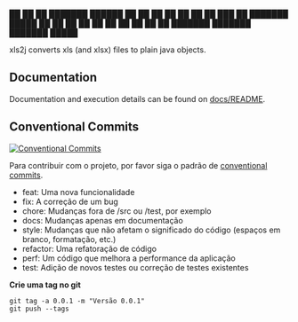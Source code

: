 
██   ██ ██      ███████ ██████       ██
 ██ ██  ██      ██           ██      ██
  ███   ██      ███████  █████       ██
 ██ ██  ██           ██ ██      ██   ██
██   ██ ███████ ███████ ███████  █████

xls2j converts xls (and xlsx) files to plain java objects.

## Documentation

Documentation and execution details can be found on [docs/README](docs/README.md).

## Conventional Commits

[![Conventional Commits](https://img.shields.io/badge/Conventional%20Commits-1.0.0-yellow.svg)](https://conventionalcommits.org)

Para contribuir com o projeto, por favor siga o padrão de [conventional commits](https://medium.com/gamersclub-tech/automatizando-o-changelog-do-produto-com-conventional-commits-5f57e1b2182f).

- feat: Uma nova funcionalidade
- fix: A correção de um bug
- chore: Mudanças fora de /src ou /test, por exemplo
- docs: Mudanças apenas em documentação
- style: Mudanças que não afetam o significado do código (espaços em branco, formatação, etc.)
- refactor: Uma refatoração de código
- perf: Um código que melhora a performance da aplicação
- test: Adição de novos testes ou correção de testes existentes

**Crie uma tag no git**

    git tag -a 0.0.1 -m "Versão 0.0.1"
    git push --tags
